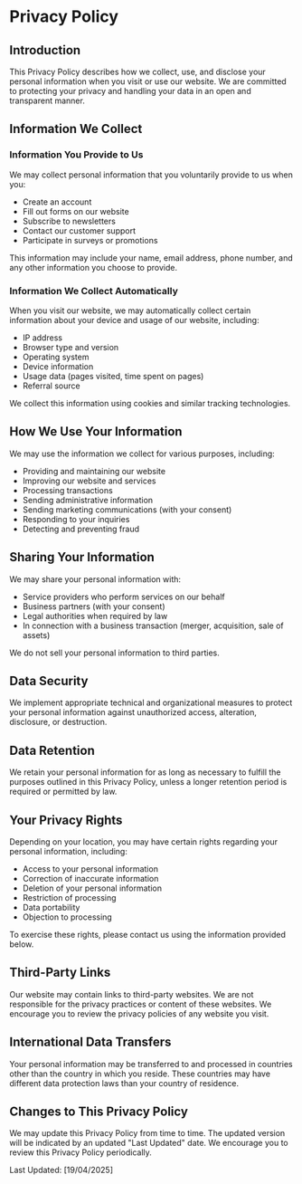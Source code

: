 # Privacy Policy

## Introduction

This Privacy Policy describes how we collect, use, and disclose your personal information when you visit or use our website. We are committed to protecting your privacy and handling your data in an open and transparent manner.

## Information We Collect

### Information You Provide to Us

We may collect personal information that you voluntarily provide to us when you:

- Create an account
- Fill out forms on our website
- Subscribe to newsletters
- Contact our customer support
- Participate in surveys or promotions

This information may include your name, email address, phone number, and any other information you choose to provide.

### Information We Collect Automatically

When you visit our website, we may automatically collect certain information about your device and usage of our website, including:

- IP address
- Browser type and version
- Operating system
- Device information
- Usage data (pages visited, time spent on pages)
- Referral source

We collect this information using cookies and similar tracking technologies.

## How We Use Your Information

We may use the information we collect for various purposes, including:

- Providing and maintaining our website
- Improving our website and services
- Processing transactions
- Sending administrative information
- Sending marketing communications (with your consent)
- Responding to your inquiries
- Detecting and preventing fraud

## Sharing Your Information

We may share your personal information with:

- Service providers who perform services on our behalf
- Business partners (with your consent)
- Legal authorities when required by law
- In connection with a business transaction (merger, acquisition, sale of assets)

We do not sell your personal information to third parties.

## Data Security

We implement appropriate technical and organizational measures to protect your personal information against unauthorized access, alteration, disclosure, or destruction.

## Data Retention

We retain your personal information for as long as necessary to fulfill the purposes outlined in this Privacy Policy, unless a longer retention period is required or permitted by law.

## Your Privacy Rights

Depending on your location, you may have certain rights regarding your personal information, including:

- Access to your personal information
- Correction of inaccurate information
- Deletion of your personal information
- Restriction of processing
- Data portability
- Objection to processing

To exercise these rights, please contact us using the information provided below.

## Third-Party Links

Our website may contain links to third-party websites. We are not responsible for the privacy practices or content of these websites. We encourage you to review the privacy policies of any website you visit.

## International Data Transfers

Your personal information may be transferred to and processed in countries other than the country in which you reside. These countries may have different data protection laws than your country of residence.

## Changes to This Privacy Policy

We may update this Privacy Policy from time to time. The updated version will be indicated by an updated "Last Updated" date. We encourage you to review this Privacy Policy periodically.

Last Updated: [19/04/2025]
